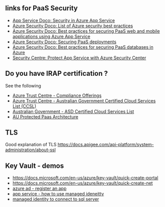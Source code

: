 ## links for PaaS Security

- [App Service Doco: Security in Azure App Service](https://docs.microsoft.com/en-us/azure/app-service/overview-security)
- [Azure Security Doco: List of Azure security best practices](https://docs.microsoft.com/en-us/azure/security/fundamentals/best-practices-and-patterns)
- [Azure Security Doco: Best practices for securing PaaS web and mobile applications using Azure App Service](https://docs.microsoft.com/en-us/azure/security/fundamentals/paas-applications-using-app-services)
- [Azure Security Doco: Securing PaaS deployments](https://docs.microsoft.com/en-us/azure/security/fundamentals/paas-deployments)
- [Azure Security Doco: Best practices for securing PaaS databases in Azure](https://docs.microsoft.com/en-us/azure/security/fundamentals/paas-applications-using-sql)
- [Security Centre: Protect App Service with Azure Security Center](https://docs.microsoft.com/en-us/azure/security-center/security-center-app-services)

## Do you have IRAP certification ?

See the following

- [Azure Trust Centre - Compliance Offerings](https://www.microsoft.com/en-us/trustcenter/compliance/complianceofferings)
- [Azure Trust Centre - Australian Government Certified Cloud Services List (CCSL)](https://www.microsoft.com/en-us/trustcenter/compliance/ccsl)
- [Australian Government - ASD Certified Cloud Services List](https://asd.gov.au/infosec/irap/certified_clouds.htm)
- [AU Protected Paas Architecture](https://docs.microsoft.com/en-us/azure/security/blueprints/au-protected-paaswa-overview)


## TLS

Good explanation of TLS
https://docs.apigee.com/api-platform/system-administration/about-ssl

## Key Vault - demos

- https://docs.microsoft.com/en-us/azure/key-vault/quick-create-portal
- https://docs.microsoft.com/en-us/azure/key-vault/quick-create-net
- [azure ad - register an app](https://docs.microsoft.com/en-us/azure/active-directory/develop/quickstart-register-app)
- [app service - how to use managed ideneitty](https://docs.microsoft.com/en-us/azure/app-service/overview-managed-identity)
- [managed identity to connect to sql server](https://docs.microsoft.com/en-us/azure/app-service/app-service-web-tutorial-connect-msi)

